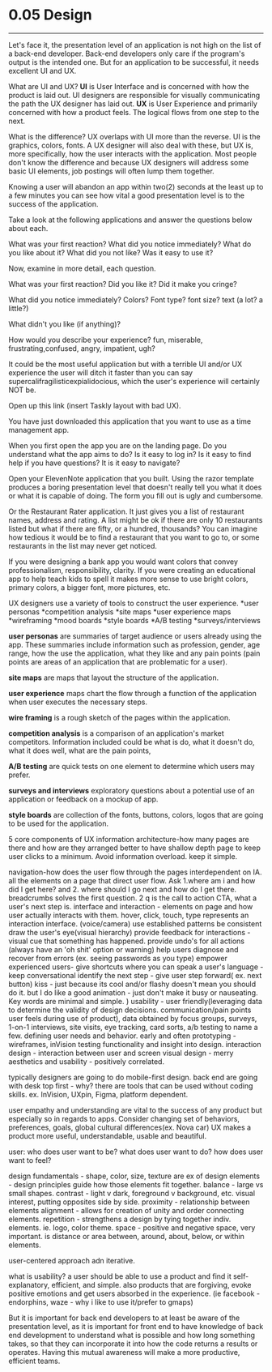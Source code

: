 # 0.05 Design

---
Let's face it, the presentation level of an application is not high on the list of a back-end developer. Back-end developers only care if the program's output is the intended one. But for an application to be successful, it needs excellent UI and UX.

What are UI and UX? **UI** is User Interface and is concerned with how the product is laid out. UI designers are responsible for visually communicating the path the UX designer has laid out.
**UX** is User Experience and primarily concerned with how a product feels. The logical flows from one step to the next.

What is the difference? UX overlaps with UI more than the reverse. UI is the graphics, colors, fonts.  A UX designer will also deal with these, but UX is, more specifically, how the user interacts with the application. Most people don't know the difference and because UX designers will address some basic UI elements, job postings will often lump them together.

Knowing a user will abandon an app within two(2) seconds at the least up to a few minutes you can see how vital a good presentation level is to the success of the application.

Take a look at the following applications and answer the questions below about each.

What was your first reaction?
What did you notice immediately?
What do you like about it?
What did you not like?
Was it easy to use it?

Now, examine in more detail, each question.

What was your first reaction? Did you like it? Did it make you cringe?

What did you notice immediately? Colors? Font type? font size? text (a lot? a little?)

What didn't you like (if anything)?

How would you describe your experience? fun, miserable, frustrating,confused, angry, impatient, ugh?

It could be the most useful application but with a terrible UI and/or UX experience the user will ditch it faster than you can say supercalifragilisticexpialidocious, which the user's experience will certainly NOT be.

Open up this link (insert Taskly layout with bad UX).

You have just downloaded this application that you want to use as a time management app.

When you first open the app you are on the landing page. Do you understand what the app aims to do? Is it easy to log in? Is it easy to find help if you have questions? It is it easy to navigate?

Open your ElevenNote application that you built. Using the razor template produces a boring presentation level that doesn't really tell you what it does or what it is capable of doing. The form you fill out is ugly and cumbersome.

Or the Restaurant Rater application. It just gives you a list of restaurant names, address and rating. A list might be ok if there are only 10 restaurants listed but what if there are fifty, or a hundred, thousands? You can imagine how tedious it would be to find a restaurant that you want to go to, or some restaurants in the list may never get noticed.

If you were designing a bank app you would want colors that convey professionalism, responsibility, clarity.  If you were creating an educational app to help teach kids to spell it makes more sense to use bright colors, primary colors, a bigger font, more pictures, etc.

UX designers use a variety of tools to construct the user experience.
    *user personas
    *competition analysis
    *site maps
    *user experience maps
    *wireframing
    *mood boards
    *style boards
    *A/B testing
    *surveys/interviews

**user personas** are summaries of target audience or users already using the app. These summaries include information such as profession, gender, age range, how the use the application, what they like and any pain points (pain points are areas of an application that are problematic for a user).

**site maps** are maps that layout the structure of the application.

**user experience** maps chart the flow through a function of the application when user executes the necessary steps.

**wire framing** is a rough sketch of the pages within the application.

**competition analysis** is a comparison of an application's market competitors. Information included could be what is do, what it doesn't do, what it does well, what are the pain points,

**A/B testing** are quick tests on one element to determine which users may prefer.

**surveys and interviews** exploratory questions about a potential use of an application or feedback on a mockup of app.

**style boards** are collection of the fonts, buttons, colors, logos that are going to be used for the application.

5 core components of UX
information architecture-how many pages are there and how are they arranged
    better to have shallow depth page to keep user clicks to a minimum. Avoid information overload. keep it simple.

navigation-how does the user flow through the pages
    interdependent on IA. all the elements on a page that direct user flow. Ask 1.where am i and how did I get here? and 2. where should I go next and how do I get there. breadcrumbs solves the first question. 2 q is the call to action CTA, what a user's next step is.
interface and interaction - elements on page and how user actually interacts with them. hover, click, touch, type represents an interaction interface. (voice/camera)
    use established patterns
    be consistent
    draw the user's eye(visual hierarchy)
    provide feedback for interactions - visual cue that something has happened.
    provide undo's for all actions (always have an 'oh shit' option or warning)
    help users diagnose and recover from errors (ex. seeing passwords as you type)
    empower experienced users- give shortcuts where you can
    speak a user's language - keep conversational
    identify the next step - give user step forward(
        ex. next button)
    kiss - just because its cool and/or flashy doesn't mean you should do it. but I do like a good animation - just don't make it busy or nauseating.
    Key words are minimal and simple.
    )
usability - user friendly(leveraging data to determine the validity of design decisions. communication/pain points user feels during use of product), data obtained by focus groups, surveys, 1-on-1 interviews, site visits, eye tracking, card sorts, a/b testing to name a few. defining user needs and behavior. early and often
prototyping - wireframes, inVision testing functionality and insight into design. 
interaction design - interaction between user and screen
visual design - merry aesthetics and usability - positively correlated.

typically designers are going to do mobile-first design. back end are going with desk top first - why?
there are tools that can be used without coding skills. ex. InVision, UXpin, Figma, platform dependent.

user empathy and understanding are vital to the success of any product but especially so in regards to apps. Consider changing set of behaviors, preferences, goals, global cultural differences(ex. Nova car) UX makes a product more useful, understandable, usable and beautiful.

user: who does user want to be? what does user want to do? how does user want to feel?

design fundamentals - shape, color, size, texture are ex of design elements - design principles guide how those elements fit together.
    balance - large vs small shapes.
    contrast - light v dark, foreground v background, etc. visual interest, putting opposites side by side.
    proximity - relationship between elements
    alignment - allows for creation of unity and order connecting elements.
    repetition - strengthens a design by tying together indiv. elements. ie. logo, color theme.
    space - positive and negative space, very important. is distance or area between, around, about, below, or within elements.

user-centered approach adn iterative.

what is usability? a user should be able to use a product and find it self-explanatory, efficient, and simple. also products that are forgiving, evoke positive emotions and get users absorbed in the experience. (ie facebook - endorphins, waze - why i like to use it/prefer to gmaps)


But it is important for back end developers to at least be aware of the presentation level, as it is important for front end to have knowledge of back end development to understand what is possible and how long something takes, so that they can incorporate it into how the code returns a results or operates. Having this mutual awareness will make a more productive, efficient teams.